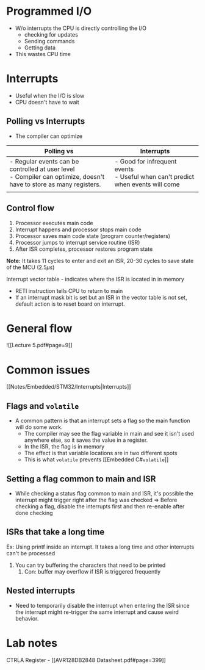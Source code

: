 # Programmed I/O
- W/o interrupts the CPU is directly controlling the I/O
	- checking for updates
	- Sending commands
	- Getting data
- This wastes CPU time

# Interrupts
- Useful when the I/O is slow
- CPU doesn't have to wait

## Polling vs Interrupts
- The compiler can optimize 

| Polling vs                                                                                                            | Interrupts                                                                            |
| --------------------------------------------------------------------------------------------------------------------- | ------------------------------------------------------------------------------------- |
| - Regular events can be controlled at user level<br>- Compiler can optimize, doesn't have to store as many registers. | - Good for infrequent events<br>- Useful when can't predict when events will come<br> |
|                                                                                                                       |                                                                                       |
## Control flow
1) Processor executes main code
2) Interrupt happens and processor stops main code
3) Processor saves main code state (program counter/registers)
4) Processor jumps to interrupt service routine (ISR)
5) After ISR completes, processor restores program state

**Note:** It takes 11 cycles to enter and exit an ISR, 20-30 cycles to save state of the MCU (2.5$\mu s$)


Interrupt vector table - indicates where the ISR is located in in memory
- RETI instruction tells CPU to return to main
- If an interrupt mask bit is set but an ISR in the vector table is not set, default action is to reset board on interrupt.

# General flow
![[Lecture 5.pdf#page=9]]


# Common issues
[[Notes/Embedded/STM32/Interrupts|Interrupts]]
## Flags and `volatile`
- A common pattern is that an interrupt sets a flag so the main function will do some work.
	- The compiler may see the flag variable in main and see it isn't used anywhere else, so it saves the value in a register.
	- In the ISR, the flag is in memory
	- The effect is that variable locations are in two different spots
	- This is what `volatile` prevents [[Embedded C#`volatile`]]
## Setting a flag common to main and ISR
- While checking a status flag common to main and ISR, it's possible the interrupt might trigger right after the flag was checked
=> Before checking a flag, disable the interrupts first and then re-enable after done checking

## ISRs that take a long time
Ex: Using printf inside an interrupt. It takes a long time and other interrupts can't be processed
1. You can try buffering the characters that need to be printed
	1. Con: buffer may overflow if ISR is triggered frequently

## Nested interrupts
- Need to temporarily disable the interrupt when entering the ISR since the interrupt might re-trigger the same interrupt and cause weird behavior.
# Lab notes
CTRLA Register - [[AVR128DB2848 Datasheet.pdf#page=399]]
